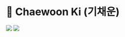 # 🧸 Chaewoon Ki (기채운)
<img src="https://img.shields.io/badge/befilledwith@kaist.ac.kr-005FF9?style=flat-square&logo=maildotru&logoColor=white"/> <img src="https://img.shields.io/badge/cwkhee03@gmail.com-EA4335?style=flat-square&logo=gmail&logoColor=white"/>
